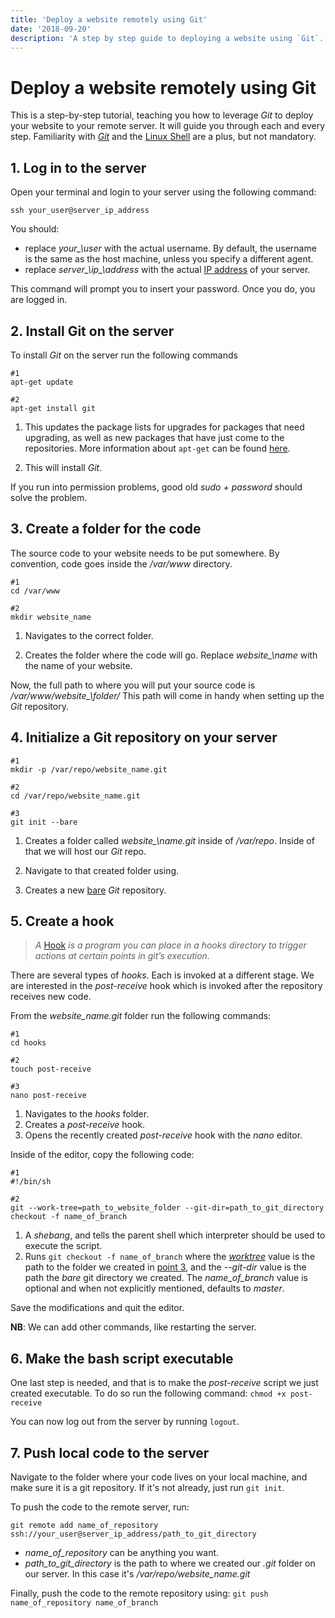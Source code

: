 ```yaml
---
title: 'Deploy a website remotely using Git'
date: '2018-09-20'
description: 'A step by step guide to deploying a website using `Git`.'
---
```


# Deploy a website remotely using Git

This is a step-by-step tutorial, teaching you how to leverage *Git* to deploy your website to your remote server. It will guide you through each and every step. Familiarity with *[Git](https://git-scm.com/)* and the [Linux Shell](http://linuxcommand.org/lc3_learning_the_shell.php) are a plus, but not mandatory.

## 1. Log in to the server

Open your terminal and login to your server using the following command:

```no-highlight
ssh your_user@server_ip_address
```

You should: 

- replace *your\_\user* with the actual username.
By default, the username is the same as the host machine, unless you specify a different agent.
- replace *server\_\ip\_\address* with the actual [IP address](https://en.wikipedia.org/wiki/IP_address) of your server.

This command will prompt you to insert your password. Once you do, you are logged in.

## 2. Install Git on the server

To install *Git* on the server run the following commands

```no-highlight
#1
apt-get update

#2
apt-get install git
```

1. This updates the package lists for upgrades for packages that need upgrading, as well as new packages that have just come to the repositories.
More information about `apt-get` can be found [here](https://linux.die.net/man/8/apt-get).

2. This will install *Git*.

If you run into permission problems, good old *sudo + password* should solve the problem.

## 3. Create a folder for the code

The source code to your website needs to be put somewhere. By convention, code goes inside the */var/www* directory.

```no-highlight
#1
cd /var/www

#2
mkdir website_name
```
1. Navigates to the correct folder.

2. Creates the folder where the code will go. Replace *website\_\name* with the name of your website.

Now, the full path to where you will put your source code is */var/www/website\_\folder/*
This path will come in handy when setting up the *Git* repository.

## 4. Initialize a Git repository on your server

```no-highlight
#1
mkdir -p /var/repo/website_name.git

#2
cd /var/repo/website_name.git

#3
git init --bare
```

1. Creates a folder called *website\_\name.git* inside of */var/repo*. Inside of that we will host our *Git* repo.

2. Navigate to that created folder using.

3. Creates a new [bare](http://www.saintsjd.com/2011/01/what-is-a-bare-git-repository/) *Git* repository. 

## 5. Create a hook

> *A* [Hook](https://git-scm.com/docs/githooks) *is a program you can place in a hooks directory to trigger actions at certain points in git’s execution.*

There are several types of *hooks*. Each is invoked at a different stage.
We are interested in the *post-receive* hook which is invoked after the repository receives new code.

From the *website\_name.git* folder run the following commands:

```no-highlight
#1
cd hooks

#2
touch post-receive

#3
nano post-receive
```

1. Navigates to the *hooks* folder.
2. Creates a *post-receive* hook.
3. Opens the recently created *post-receive* hook with the *nano* editor. 

Inside of the editor, copy the following code:

```no-highlight
#1
#!/bin/sh

#2
git --work-tree=path_to_website_folder --git-dir=path_to_git_directory checkout -f name_of_branch
```
1. A *shebang*, and tells the parent shell which interpreter should be used to execute the script.
2. Runs `git checkout -f name_of_branch` where the *[worktree](https://git-scm.com/docs/git-worktree)* value is the path to the folder we created in [point 3](#create-a-folder-for-the-code), and the *--git-dir* value is the path the *bare* git directory we created.
    The *name\_of\_branch* value is optional and when not explicitly mentioned, defaults to *master*.

Save the modifications and quit the editor.

**NB**: We can add other commands, like restarting the server.

## 6. Make the bash script executable

One last step is needed, and that is to make the *post-receive* script we just created executable.
To do so run the following command: `chmod +x post-receive`

You can now log out from the server by running `logout`.

## 7. Push local code to the server

Navigate to the folder where your code lives on your local machine, and make sure it is a git repository.
If it's not already, just run `git init`.

To push the code to the remote server, run:

```no-highlight
git remote add name_of_repository ssh://your_user@server_ip_address/path_to_git_directory
```
- *name\_of\_repository* can be anything you want.
- *path\_to\_git\_directory* is the path to where we created our *.git* folder on our server. In this case it's */var/repo/website\_name.git*

Finally, push the code to the remote repository using:  `git push name_of_repository name_of_branch`
